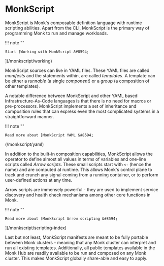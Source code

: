 # MonkScript

MonkScript is Monk's composable definition language with runtime scripting abilities. Apart from the CLI, MonkScript is the primary way of programming Monk to run and manage workloads.

!!! note ""

    Start [Working with MonkScript &#8594;

](/monkscript/working)

MonkScript sources can live in YAML files. These YAML files are called _manifests_ and the statements within, are called _templates_. A template can be either a _runnable_ (a single _component_) or a _group_ (a composition of other templates).

A notable difference between MonkScript and other YAML based Infrastructure-As-Code languages is that there is no need for macros or pre-processors. MonkScript implements a set of inheritance and composition rules that can express even the most complicated systems in a straightforward manner.

!!! note ""

    Read more about [MonkScript YAML &#8594;

(/monkscript/yaml)

In addition to the built-in composition capabilities, MonkScript allows the operator to define almost all values in terms of variables and one-line scripts called _Arrow scripts_. These small scripts start with `<-` (hence the name) and are computed at runtime. This allows Monk's control plane to track and crunch any signal coming from a running container, or to perform user-defined actions at any time.

Arrow scripts are immensely powerful - they are used to implement service discovery and health check mechanisms among other core functions in Monk.

!!! note ""

    Read more about [MonkScript Arrow scripting &#8594;

](/monkscript/scripting-index)

Last but not least, MonkScript manifests are meant to be fully portable between Monk clusters - meaning that any Monk cluster can interpret and run all existing templates. Additionally, all public templates available in the Monk Hub are readily available to be run and composed on any Monk cluster. This makes MonkScript globally share-able and easy to apply.
